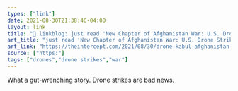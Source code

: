 ```yaml
---
types: ["link"]
date: 2021-08-30T21:38:46-04:00
layout: link
title: "🔗 linkblog: just read 'New Chapter of Afghanistan War: U.S. Drone Strike Kills Family'"
art_title: "just read 'New Chapter of Afghanistan War: U.S. Drone Strike Kills Family"
art_link: "https://theintercept.com/2021/08/30/drone-kabul-afghanistan-civilian-casualties-children/"
source: ["https:"]
tags: ["drones","drone strikes","war"]
---
```

What a gut-wrenching story. Drone strikes are bad news.
